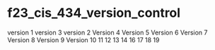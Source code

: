# f23_cis_434_version_control
version 1
version 3
version 2
Version 4
Version 5
Version 6
Version 7
Version 8
Version 9
Version 10
11
12
13
14
16
17
18
19

